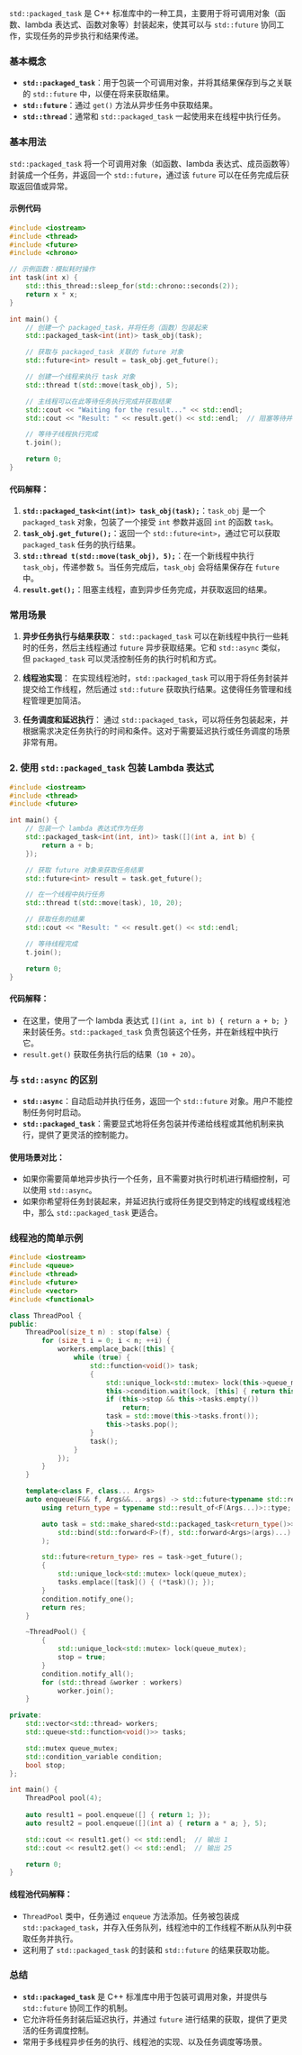 `std::packaged_task` 是 C++ 标准库中的一种工具，主要用于将可调用对象（函数、lambda 表达式、函数对象等）封装起来，使其可以与 `std::future` 协同工作，实现任务的异步执行和结果传递。

### 基本概念

- **`std::packaged_task`**：用于包装一个可调用对象，并将其结果保存到与之关联的 `std::future` 中，以便在将来获取结果。
- **`std::future`**：通过 `get()` 方法从异步任务中获取结果。
- **`std::thread`**：通常和 `std::packaged_task` 一起使用来在线程中执行任务。

### 基本用法

`std::packaged_task` 将一个可调用对象（如函数、lambda 表达式、成员函数等）封装成一个任务，并返回一个 `std::future`，通过该 `future` 可以在任务完成后获取返回值或异常。

#### 示例代码

```cpp
#include <iostream>
#include <thread>
#include <future>
#include <chrono>

// 示例函数：模拟耗时操作
int task(int x) {
    std::this_thread::sleep_for(std::chrono::seconds(2));
    return x * x;
}

int main() {
    // 创建一个 packaged_task，并将任务（函数）包装起来
    std::packaged_task<int(int)> task_obj(task);

    // 获取与 packaged_task 关联的 future 对象
    std::future<int> result = task_obj.get_future();

    // 创建一个线程来执行 task 对象
    std::thread t(std::move(task_obj), 5);

    // 主线程可以在此等待任务执行完成并获取结果
    std::cout << "Waiting for the result..." << std::endl;
    std::cout << "Result: " << result.get() << std::endl;  // 阻塞等待并获取结果

    // 等待子线程执行完成
    t.join();

    return 0;
}
```

#### 代码解释：

1. **`std::packaged_task<int(int)> task_obj(task);`**：`task_obj` 是一个 `packaged_task` 对象，包装了一个接受 `int` 参数并返回 `int` 的函数 `task`。
2. **`task_obj.get_future();`**：返回一个 `std::future<int>`，通过它可以获取 `packaged_task` 任务的执行结果。
3. **`std::thread t(std::move(task_obj), 5);`**：在一个新线程中执行 `task_obj`，传递参数 `5`。当任务完成后，`task_obj` 会将结果保存在 `future` 中。
4. **`result.get();`**：阻塞主线程，直到异步任务完成，并获取返回的结果。

### 常用场景

1. **异步任务执行与结果获取**：
   `std::packaged_task` 可以在新线程中执行一些耗时的任务，然后主线程通过 `future` 异步获取结果。它和 `std::async` 类似，但 `packaged_task` 可以灵活控制任务的执行时机和方式。

2. **线程池实现**：
   在实现线程池时，`std::packaged_task` 可以用于将任务封装并提交给工作线程，然后通过 `std::future` 获取执行结果。这使得任务管理和线程管理更加简洁。

3. **任务调度和延迟执行**：
   通过 `std::packaged_task`，可以将任务包装起来，并根据需求决定任务执行的时间和条件。这对于需要延迟执行或任务调度的场景非常有用。

### 2. 使用 `std::packaged_task` 包装 Lambda 表达式

```cpp
#include <iostream>
#include <thread>
#include <future>

int main() {
    // 包装一个 lambda 表达式作为任务
    std::packaged_task<int(int, int)> task([](int a, int b) {
        return a + b;
    });

    // 获取 future 对象来获取任务结果
    std::future<int> result = task.get_future();

    // 在一个线程中执行任务
    std::thread t(std::move(task), 10, 20);

    // 获取任务的结果
    std::cout << "Result: " << result.get() << std::endl;

    // 等待线程完成
    t.join();

    return 0;
}
```

#### 代码解释：

- 在这里，使用了一个 lambda 表达式 `[](int a, int b) { return a + b; }` 来封装任务。`std::packaged_task` 负责包装这个任务，并在新线程中执行它。
- `result.get()` 获取任务执行后的结果（`10 + 20`）。

### 与 `std::async` 的区别

- **`std::async`**：自动启动并执行任务，返回一个 `std::future` 对象。用户不能控制任务何时启动。
- **`std::packaged_task`**：需要显式地将任务包装并传递给线程或其他机制来执行，提供了更灵活的控制能力。

#### 使用场景对比：
- 如果你需要简单地异步执行一个任务，且不需要对执行时机进行精细控制，可以使用 `std::async`。
- 如果你希望将任务封装起来，并延迟执行或将任务提交到特定的线程或线程池中，那么 `std::packaged_task` 更适合。

### 线程池的简单示例

```cpp
#include <iostream>
#include <queue>
#include <thread>
#include <future>
#include <vector>
#include <functional>

class ThreadPool {
public:
    ThreadPool(size_t n) : stop(false) {
        for (size_t i = 0; i < n; ++i) {
            workers.emplace_back([this] {
                while (true) {
                    std::function<void()> task;
                    {
                        std::unique_lock<std::mutex> lock(this->queue_mutex);
                        this->condition.wait(lock, [this] { return this->stop || !this->tasks.empty(); });
                        if (this->stop && this->tasks.empty())
                            return;
                        task = std::move(this->tasks.front());
                        this->tasks.pop();
                    }
                    task();
                }
            });
        }
    }

    template<class F, class... Args>
    auto enqueue(F&& f, Args&&... args) -> std::future<typename std::result_of<F(Args...)>::type> {
        using return_type = typename std::result_of<F(Args...)>::type;

        auto task = std::make_shared<std::packaged_task<return_type()>>(
            std::bind(std::forward<F>(f), std::forward<Args>(args)...)
        );

        std::future<return_type> res = task->get_future();
        {
            std::unique_lock<std::mutex> lock(queue_mutex);
            tasks.emplace([task]() { (*task)(); });
        }
        condition.notify_one();
        return res;
    }

    ~ThreadPool() {
        {
            std::unique_lock<std::mutex> lock(queue_mutex);
            stop = true;
        }
        condition.notify_all();
        for (std::thread &worker : workers)
            worker.join();
    }

private:
    std::vector<std::thread> workers;
    std::queue<std::function<void()>> tasks;

    std::mutex queue_mutex;
    std::condition_variable condition;
    bool stop;
};

int main() {
    ThreadPool pool(4);
    
    auto result1 = pool.enqueue([] { return 1; });
    auto result2 = pool.enqueue([](int a) { return a * a; }, 5);

    std::cout << result1.get() << std::endl;  // 输出 1
    std::cout << result2.get() << std::endl;  // 输出 25

    return 0;
}
```

#### 线程池代码解释：

- `ThreadPool` 类中，任务通过 `enqueue` 方法添加。任务被包装成 `std::packaged_task`，并存入任务队列，线程池中的工作线程不断从队列中获取任务并执行。
- 这利用了 `std::packaged_task` 的封装和 `std::future` 的结果获取功能。

### 总结

- **`std::packaged_task`** 是 C++ 标准库中用于包装可调用对象，并提供与 `std::future` 协同工作的机制。
- 它允许将任务封装后延迟执行，并通过 `future` 进行结果的获取，提供了更灵活的任务调度控制。
- 常用于多线程异步任务的执行、线程池的实现、以及任务调度等场景。